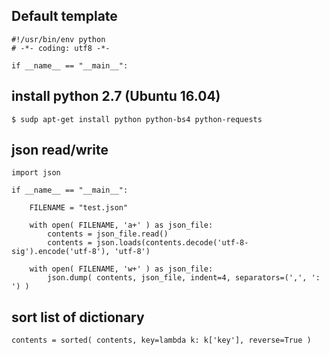 
## Default template

```console
#!/usr/bin/env python
# -*- coding: utf8 -*-

if __name__ == "__main__":

```


## install python 2.7 (Ubuntu 16.04)

```console
$ sudp apt-get install python python-bs4 python-requests
```


## json read/write

```console
import json

if __name__ == "__main__":

    FILENAME = "test.json"

    with open( FILENAME, 'a+' ) as json_file:
        contents = json_file.read()
        contents = json.loads(contents.decode('utf-8-sig').encode('utf-8'), 'utf-8')

    with open( FILENAME, 'w+' ) as json_file:
        json.dump( contents, json_file, indent=4, separators=(',', ': ') )
```


## sort list of dictionary

```console
contents = sorted( contents, key=lambda k: k['key'], reverse=True )
```
